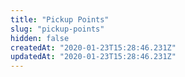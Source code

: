 ```yaml
---
title: "Pickup Points"
slug: "pickup-points"
hidden: false
createdAt: "2020-01-23T15:28:46.231Z"
updatedAt: "2020-01-23T15:28:46.231Z"
---
```

